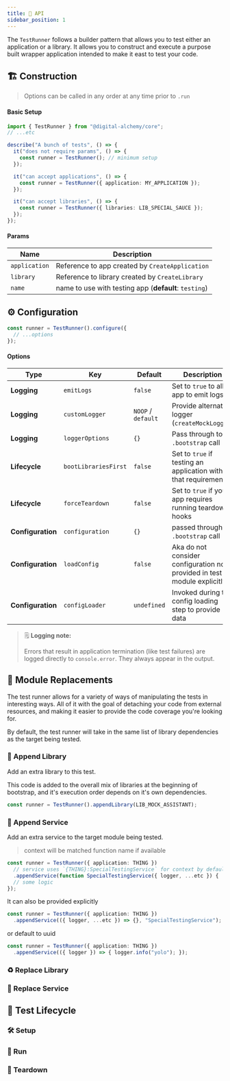 ```yaml
---
title: 👾 API
sidebar_position: 1
---
```


The `TestRunner` follows a builder pattern that allows you to test either an application or a library.
It allows you to construct and execute a purpose built wrapper application intended to make it east to test your code.

## 🏗️ Construction

> Options can be called in any order at any time prior to `.run`

#### Basic Setup

```typescript
import { TestRunner } from "@digital-alchemy/core";
// ...etc

describe("A bunch of tests", () => {
  it("does not require params", () => {
    const runner = TestRunner(); // minimum setup
  });

  it("can accept applications", () => {
    const runner = TestRunner({ application: MY_APPLICATION });
  });

  it("can accept libraries", () => {
    const runner = TestRunner({ libraries: LIB_SPECIAL_SAUCE });
  });
});
```

#### Params

| Name | Description |
| --- | --- |
| `application` | Reference to app created by `CreateApplication` |
| `library` | Reference to library created by `CreateLibrary` |
| `name` | name to use with testing app (**default**: `testing`) |

## ⚙️ Configuration

```typescript
const runner = TestRunner().configure({
  // ...options
});
```

#### Options

| Type | Key | Default | Description |
| --- | --- | --- | --- |
| **Logging** | `emitLogs` | `false` | Set to `true` to allow app to emit logs. |
| **Logging** | `customLogger` | `NOOP` / `default` | Provide alternate logger (`createMockLogger`)
| **Logging** | `loggerOptions` | `{}` | Pass through to `.bootstrap` call |
| **Lifecycle** | `bootLibrariesFirst` | `false` | Set to `true` if testing an application with that requirement |
| **Lifecycle** | `forceTeardown` | `false` | Set to `true` if your app requires running teardown hooks |
| **Configuration** | `configuration` | `{}` | passed through to `.bootstrap` call |
| **Configuration** | `loadConfig` | `false` | Aka do not consider configuration not provided in test / module explicitly |
| **Configuration** | `configLoader` | `undefined` | Invoked during the config loading step to provide data |

> 🗒️ **Logging note:**
>
> Errors that result in application termination (like test failures) are logged directly to `console.error`.
> They always appear in the output.

## 🔄 Module Replacements

The test runner allows for a variety of ways of manipulating the tests in interesting ways.
All of it with the goal of detaching your code from external resources, and making it easier to provide the code coverage you're looking for.

By default, the test runner will take in the same list of library dependencies as the target being tested.

### 📌 Append Library

Add an extra library to this test.

This code is added to the overall mix of libraries at the beginning of bootstrap, and it's execution order depends on it's own dependencies.

```typescript
const runner = TestRunner().appendLibrary(LIB_MOCK_ASSISTANT);
```

### 📍 Append Service

Add an extra service to the target module being tested.

> context will be matched function name if available

```typescript
const runner = TestRunner({ application: THING })
  // service uses `{THING}:SpecialTestingService` for context by default
  .appendService(function SpecialTestingService({ logger, ...etc }) {
  // some logic
});
```
It can also be provided explicitly

```typescript
const runner = TestRunner({ application: THING })
  .appendService(({ logger, ...etc }) => {}, "SpecialTestingService");
```

or default to uuid

```typescript
const runner = TestRunner({ application: THING })
  .appendService(({ logger }) => { logger.info("yolo"); });
```


### ♻️ Replace Library
### 🩻 Replace Service

## 🧪 Test Lifecycle

### 🛠️ Setup

### 🚀 Run

### 🧹 Teardown
